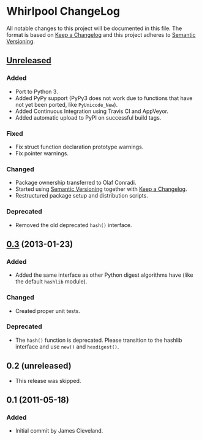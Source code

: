 # Whirlpool ChangeLog

All notable changes to this project will be documented in this file.
The format is based on [Keep a Changelog][keepachangelog] and this
project adheres to [Semantic Versioning][semver].

## [Unreleased]

### Added

- Port to Python 3.
- Added PyPy support (PyPy3 does not work due to functions
  that have not yet been ported, like `PyUnicode_New`).
- Added Continuous Integration using Travis CI and AppVeyor.
- Added automatic upload to PyPI on successful build tags.

### Fixed

- Fix struct function declaration prototype warnings.
- Fix pointer warnings.

### Changed

- Package ownership transferred to Olaf Conradi.
- Started using [Semantic Versioning][semver] together with
  [Keep a Changelog][keepachangelog].
- Restructured package setup and distribution scripts.

### Deprecated

- Removed the old deprecated `hash()` interface.

## [0.3] (2013-01-23)

### Added

- Added the same interface as other Python digest algorithms have
  (like the default `hashlib` module).

### Changed

- Created proper unit tests.

### Deprecated

- The `hash()` function is deprecated. Please transition to the hashlib
  interface and use `new()` and `hexdigest()`.

## 0.2 (unreleased)

- This release was skipped.

## 0.1 (2011-05-18)

### Added

- Initial commit by James Cleveland.

[Unreleased]: https://github.com/oohlaf/python-whirlpool/compare/v0.3...HEAD
[0.3]: https://github.com/oohlaf/python-whirlpool/compare/v0.1...v0.3
[semver]: https://semver.org/spec/v2.0.0.html
[keepachangelog]: http://keepachangelog.com/en/1.0.0/
